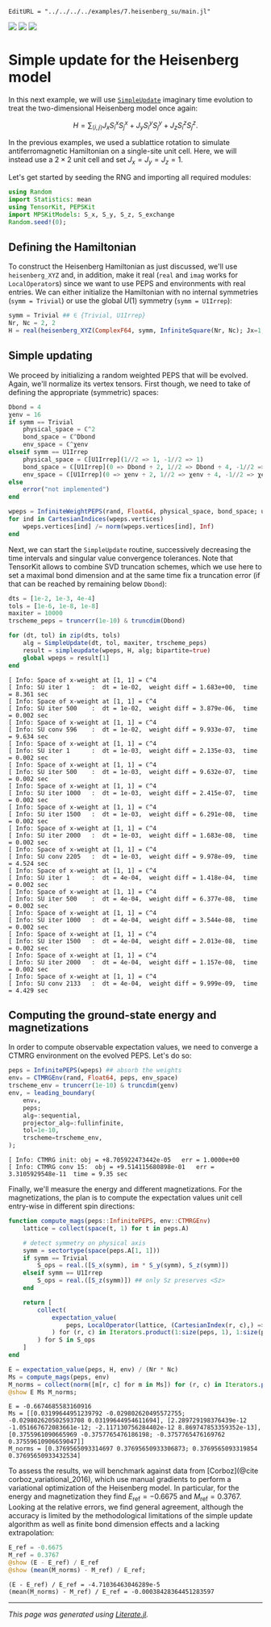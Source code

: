 ```@meta
EditURL = "../../../../examples/7.heisenberg_su/main.jl"
```

[![](https://mybinder.org/badge_logo.svg)](https://mybinder.org/v2/gh/QuantumKitHub/PEPSKit.jl/gh-pages?filepath=dev/examples/.//7.heisenberg_su/main.ipynb)
[![](https://img.shields.io/badge/show-nbviewer-579ACA.svg)](https://nbviewer.jupyter.org/github/QuantumKitHub/PEPSKit.jl/blob/gh-pages/dev/examples/.//7.heisenberg_su/main.ipynb)
[![](https://img.shields.io/badge/download-project-orange)](https://minhaskamal.github.io/DownGit/#/home?url=https://github.com/QuantumKitHub/PEPSKit.jl/examples/tree/gh-pages/dev/examples/.//7.heisenberg_su)


# Simple update for the Heisenberg model

In this next example, we will use [`SimpleUpdate`](@ref) imaginary time evolution to treat
the two-dimensional Heisenberg model once again:

```math
H = \sum_{\langle i,j \rangle} J_x S^{x}_i S^{x}_j + J_y S^{y}_i S^{y}_j + J_z S^{z}_i S^{z}_j.
```

In the previous examples, we used a sublattice rotation to simulate antiferromagnetic
Hamiltonian on a single-site unit cell. Here, we will instead use a $2 \times 2$ unit cell
and set $J_x=J_y=J_z=1$.

Let's get started by seeding the RNG and importing all required modules:

````julia
using Random
import Statistics: mean
using TensorKit, PEPSKit
import MPSKitModels: S_x, S_y, S_z, S_exchange
Random.seed!(0);
````

## Defining the Hamiltonian

To construct the Heisenberg Hamiltonian as just discussed, we'll use `heisenberg_XYZ` and,
in addition, make it real (`real` and `imag` works for `LocalOperator`s) since we want to
use PEPS and environments with real entries. We can either initialize the Hamiltonian with
no internal symmetries (`symm = Trivial`) or use the global $U(1)$ symmetry
(`symm = U1Irrep`):

````julia
symm = Trivial ## ∈ {Trivial, U1Irrep}
Nr, Nc = 2, 2
H = real(heisenberg_XYZ(ComplexF64, symm, InfiniteSquare(Nr, Nc); Jx=1, Jy=1, Jz=1));
````

## Simple updating

We proceed by initializing a random weighted PEPS that will be evolved. Again, we'll
normalize its vertex tensors. First though, we need to take of defining the appropriate
(symmetric) spaces:

````julia
Dbond = 4
χenv = 16
if symm == Trivial
    physical_space = ℂ^2
    bond_space = ℂ^Dbond
    env_space = ℂ^χenv
elseif symm == U1Irrep
    physical_space = ℂ[U1Irrep](1//2 => 1, -1//2 => 1)
    bond_space = ℂ[U1Irrep](0 => Dbond ÷ 2, 1//2 => Dbond ÷ 4, -1//2 => Dbond ÷ 4)
    env_space = ℂ[U1Irrep](0 => χenv ÷ 2, 1//2 => χenv ÷ 4, -1//2 => χenv ÷ 4)
else
    error("not implemented")
end

wpeps = InfiniteWeightPEPS(rand, Float64, physical_space, bond_space; unitcell=(Nr, Nc))
for ind in CartesianIndices(wpeps.vertices)
    wpeps.vertices[ind] /= norm(wpeps.vertices[ind], Inf)
end
````

Next, we can start the `SimpleUpdate` routine, successively decreasing the time intervals
and singular value convergence tolerances. Note that TensorKit allows to combine SVD
truncation schemes, which we use here to set a maximal bond dimension and at the same time
fix a truncation error (if that can be reached by remaining below `Dbond`):

````julia
dts = [1e-2, 1e-3, 4e-4]
tols = [1e-6, 1e-8, 1e-8]
maxiter = 10000
trscheme_peps = truncerr(1e-10) & truncdim(Dbond)

for (dt, tol) in zip(dts, tols)
    alg = SimpleUpdate(dt, tol, maxiter, trscheme_peps)
    result = simpleupdate(wpeps, H, alg; bipartite=true)
    global wpeps = result[1]
end
````

````
[ Info: Space of x-weight at [1, 1] = ℂ^4
[ Info: SU iter 1      :  dt = 1e-02,  weight diff = 1.683e+00,  time = 8.361 sec
[ Info: Space of x-weight at [1, 1] = ℂ^4
[ Info: SU iter 500    :  dt = 1e-02,  weight diff = 3.879e-06,  time = 0.002 sec
[ Info: Space of x-weight at [1, 1] = ℂ^4
[ Info: SU conv 596    :  dt = 1e-02,  weight diff = 9.933e-07,  time = 9.634 sec
[ Info: Space of x-weight at [1, 1] = ℂ^4
[ Info: SU iter 1      :  dt = 1e-03,  weight diff = 2.135e-03,  time = 0.002 sec
[ Info: Space of x-weight at [1, 1] = ℂ^4
[ Info: SU iter 500    :  dt = 1e-03,  weight diff = 9.632e-07,  time = 0.002 sec
[ Info: Space of x-weight at [1, 1] = ℂ^4
[ Info: SU iter 1000   :  dt = 1e-03,  weight diff = 2.415e-07,  time = 0.002 sec
[ Info: Space of x-weight at [1, 1] = ℂ^4
[ Info: SU iter 1500   :  dt = 1e-03,  weight diff = 6.291e-08,  time = 0.002 sec
[ Info: Space of x-weight at [1, 1] = ℂ^4
[ Info: SU iter 2000   :  dt = 1e-03,  weight diff = 1.683e-08,  time = 0.002 sec
[ Info: Space of x-weight at [1, 1] = ℂ^4
[ Info: SU conv 2205   :  dt = 1e-03,  weight diff = 9.978e-09,  time = 4.524 sec
[ Info: Space of x-weight at [1, 1] = ℂ^4
[ Info: SU iter 1      :  dt = 4e-04,  weight diff = 1.418e-04,  time = 0.002 sec
[ Info: Space of x-weight at [1, 1] = ℂ^4
[ Info: SU iter 500    :  dt = 4e-04,  weight diff = 6.377e-08,  time = 0.002 sec
[ Info: Space of x-weight at [1, 1] = ℂ^4
[ Info: SU iter 1000   :  dt = 4e-04,  weight diff = 3.544e-08,  time = 0.002 sec
[ Info: Space of x-weight at [1, 1] = ℂ^4
[ Info: SU iter 1500   :  dt = 4e-04,  weight diff = 2.013e-08,  time = 0.002 sec
[ Info: Space of x-weight at [1, 1] = ℂ^4
[ Info: SU iter 2000   :  dt = 4e-04,  weight diff = 1.157e-08,  time = 0.002 sec
[ Info: Space of x-weight at [1, 1] = ℂ^4
[ Info: SU conv 2133   :  dt = 4e-04,  weight diff = 9.999e-09,  time = 4.429 sec

````

## Computing the ground-state energy and magnetizations

In order to compute observable expectation values, we need to converge a CTMRG environment
on the evolved PEPS. Let's do so:

````julia
peps = InfinitePEPS(wpeps) ## absorb the weights
env₀ = CTMRGEnv(rand, Float64, peps, env_space)
trscheme_env = truncerr(1e-10) & truncdim(χenv)
env, = leading_boundary(
    env₀,
    peps;
    alg=:sequential,
    projector_alg=:fullinfinite,
    tol=1e-10,
    trscheme=trscheme_env,
);
````

````
[ Info: CTMRG init:	obj = +8.705922473442e-05	err = 1.0000e+00
[ Info: CTMRG conv 15:	obj = +9.514115680898e-01	err = 3.3105929548e-11	time = 9.35 sec

````

Finally, we'll measure the energy and different magnetizations. For the magnetizations,
the plan is to compute the expectation values unit cell entry-wise in different spin
directions:

````julia
function compute_mags(peps::InfinitePEPS, env::CTMRGEnv)
    lattice = collect(space(t, 1) for t in peps.A)

    # detect symmetry on physical axis
    symm = sectortype(space(peps.A[1, 1]))
    if symm == Trivial
        S_ops = real.([S_x(symm), im * S_y(symm), S_z(symm)])
    elseif symm == U1Irrep
        S_ops = real.([S_z(symm)]) ## only Sz preserves <Sz>
    end

    return [
        collect(
            expectation_value(
                peps, LocalOperator(lattice, (CartesianIndex(r, c),) => S), env
            ) for (r, c) in Iterators.product(1:size(peps, 1), 1:size(peps, 2))
        ) for S in S_ops
    ]
end

E = expectation_value(peps, H, env) / (Nr * Nc)
Ms = compute_mags(peps, env)
M_norms = collect(norm([m[r, c] for m in Ms]) for (r, c) in Iterators.product(1:Nr, 1:Nc))
@show E Ms M_norms;
````

````
E = -0.6674685583160916
Ms = [[0.03199644951239792 -0.029802620495572755; -0.029802620502593708 0.03199644954611694], [2.289729198376439e-12 -1.051667672083661e-12; -2.117130756284402e-12 8.869747853359352e-13], [0.3755961090665969 -0.3757765476186198; -0.3757765476169762 0.37559610906659047]]
M_norms = [0.3769565093314697 0.37695650933306873; 0.3769565093319854 0.37695650933432534]

````

To assess the results, we will benchmark against data from [Corboz](@cite corboz_variational_2016),
which use manual gradients to perform a variational optimization of the Heisenberg model.
In particular, for the energy and magnetization they find $E_\text{ref} = -0.6675$ and
$M_\text{ref} = 0.3767$. Looking at the relative errors, we find general agreement, although
the accuracy is limited by the methodological limitations of the simple update algorithm as
well as finite bond dimension effects and a lacking extrapolation:

````julia
E_ref = -0.6675
M_ref = 0.3767
@show (E - E_ref) / E_ref
@show (mean(M_norms) - M_ref) / E_ref;
````

````
(E - E_ref) / E_ref = -4.71036463046289e-5
(mean(M_norms) - M_ref) / E_ref = -0.00038428364451283597

````

---

*This page was generated using [Literate.jl](https://github.com/fredrikekre/Literate.jl).*

